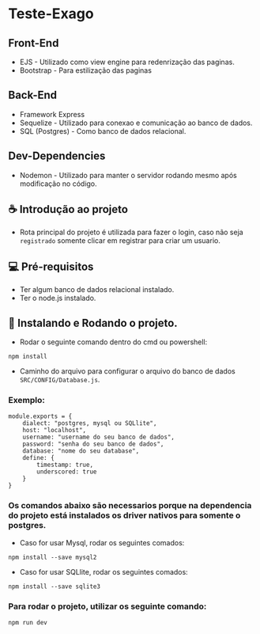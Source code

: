 # Teste-Exago
## Front-End
- EJS - Utilizado como view engine para redenrização das paginas.
- Bootstrap - Para estilização das paginas
## Back-End
- Framework Express
- Sequelize - Utilizado para conexao e comunicação ao banco de dados.
- SQL (Postgres) - Como banco de dados relacional.
## Dev-Dependencies
- Nodemon - Utilizado para manter o servidor rodando mesmo após modificação no código.
## ☕ Introdução ao projeto 
- Rota principal do projeto é utilizada para fazer o login, caso não seja `registrado` somente clicar em registrar para criar um usuario.
## 💻 Pré-requisitos
- Ter algum banco de dados relacional instalado.
- Ter o node.js instalado.
## 🚀 Instalando e Rodando o projeto. 
- Rodar o seguinte comando dentro do cmd ou powershell:
```
npm install
```
- Caminho do arquivo para configurar o arquivo do banco de dados `SRC/CONFIG/Database.js`.
### Exemplo: 
```
module.exports = {
    dialect: "postgres, mysql ou SQLlite",
    host: "localhost",
    username: "username do seu banco de dados",
    password: "senha do seu banco de dados",
    database: "nome do seu database",
    define: {
        timestamp: true,
        underscored: true
    }
}
```
### Os comandos abaixo são necessarios porque na dependencia do projeto está instalados os driver nativos para somente o postgres. 
- Caso for usar Mysql, rodar os seguintes comados:
```
npm install --save mysql2
```
- Caso for usar SQLlite, rodar os seguintes comados:
```
npm install --save sqlite3
```
### Para rodar o projeto, utilizar os seguinte comando: 
```
npm run dev
```
